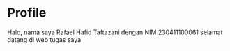 # Profile 
Halo, nama saya Rafael Hafid Taftazani dengan NIM 230411100061 selamat datang di web tugas saya 
